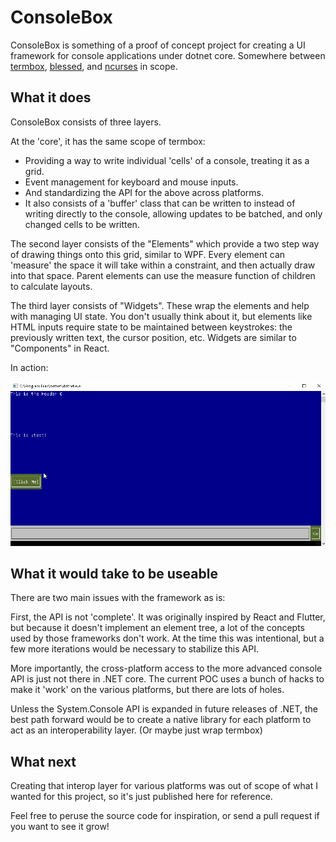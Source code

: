 # ConsoleBox #

ConsoleBox is something of a proof of concept project for creating a UI framework for console applications under dotnet core.  Somewhere between [termbox](https://github.com/nsf/termbox), [blessed](https://github.com/chjj/blessed), and [ncurses](https://www.gnu.org/software/ncurses/) in scope.


## What it does

ConsoleBox consists of three layers.

At the 'core', it has the same scope of termbox:  
 * Providing a way to write individual 'cells' of a console, treating it as a grid. 
 * Event management for keyboard and mouse inputs.
 * And standardizing the API for the above across platforms.
 * It also consists of a 'buffer' class that can be written to instead of writing directly to the console, allowing updates to be batched, and only changed cells to be written.

The second layer consists of the "Elements" which provide a two step way of drawing things onto this grid, similar to WPF.  Every element can 'measure' the space it will take within a constraint, and then actually draw into that space.  Parent elements can use the measure function of children to calculate layouts.

The third layer consists of "Widgets".  These wrap the elements and help with managing UI state.  You don't usually think about it, but elements like HTML inputs require state to be maintained between keystrokes:  the previously written text, the cursor position, etc.  Widgets are similar to "Components" in React.

In action:

![Console Box](consolebox.gif)

## What it would take to be useable

There are two main issues with the framework as is:

First, the API is not 'complete'.  It was originally inspired by React and Flutter, but because it doesn't implement an element tree, a lot of the concepts used by those frameworks don't work.  At the time this was intentional, but a few more iterations would be necessary to stabilize this API.

More importantly, the cross-platform access to the more advanced console API is just not there in .NET core.  The current POC uses a bunch of hacks to make it 'work' on the various platforms, but there are lots of holes.

Unless the System.Console API is expanded in future releases of .NET, the best path forward would be to create a native library for each platform to act as an interoperability layer.  (Or maybe just wrap termbox)

## What next

Creating that interop layer for various platforms was out of scope of what I wanted for this project, so it's just published here for reference.

Feel free to peruse the source code for inspiration, or send a pull request if you want to see it grow!
